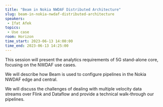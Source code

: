 ```yaml
---
title: "Beam in Nokia NWDAF Distributed Architecture"
slug: beam-in-nokia-nwdaf-distributed-architecture
speakers:
 - Ifat Afek
topics:
 - Use case
room: Horizon
time_start: 2023-06-13 14:00:00
time_end: 2023-06-13 14:25:00
---
```


This session will present the analytics requirements of 5G stand-alone core, focusing on the NWDAF use cases.
 
 We will describe how Beam is used to configure pipelines in the Nokia NWDAF edge and central.
 
 We will discuss the challenges of dealing with multiple velocity data streams over Flink and Dataflow and provide a technical walk-through our pipelines.